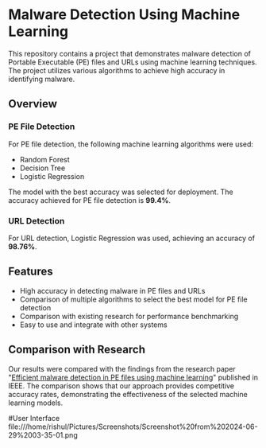 # Malware Detection Using Machine Learning

This repository contains a project that demonstrates malware detection of Portable Executable (PE) files and URLs using machine learning techniques. The project utilizes various algorithms to achieve high accuracy in identifying malware.

## Overview

### PE File Detection

For PE file detection, the following machine learning algorithms were used:

- Random Forest
- Decision Tree
- Logistic Regression

The model with the best accuracy was selected for deployment. The accuracy achieved for PE file detection is **99.4%**.

### URL Detection

For URL detection, Logistic Regression was used, achieving an accuracy of **98.76%**.

## Features

- High accuracy in detecting malware in PE files and URLs
- Comparison of multiple algorithms to select the best model for PE file detection
- Comparison with existing research for performance benchmarking
- Easy to use and integrate with other systems

## Comparison with Research

Our results were compared with the findings from the research paper "[Efficient malware detection in PE files using machine learning](https://ieeexplore.ieee.org/stamp/stamp.jsp?tp=&arnumber=9117547)" published in IEEE. The comparison shows that our approach provides competitive accuracy rates, demonstrating the effectiveness of the selected machine learning models.

#User Interface
file:///home/rishul/Pictures/Screenshots/Screenshot%20from%202024-06-29%2003-35-01.png
